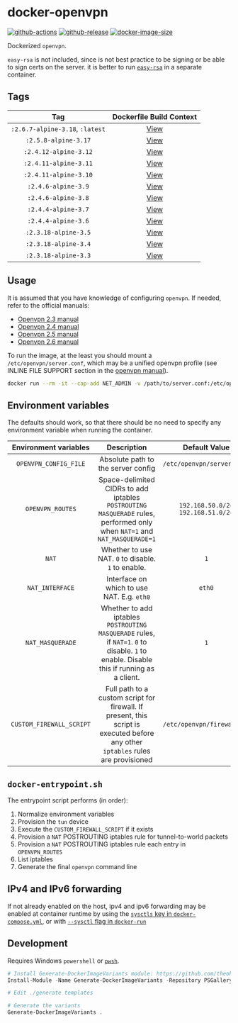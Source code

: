 # docker-openvpn

[![github-actions](https://github.com/theohbrothers/docker-openvpn/workflows/ci-master-pr/badge.svg)](https://github.com/theohbrothers/docker-openvpn/actions)
[![github-release](https://img.shields.io/github/v/release/theohbrothers/docker-openvpn?style=flat-square)](https://github.com/theohbrothers/docker-openvpn/releases/)
[![docker-image-size](https://img.shields.io/docker/image-size/theohbrothers/docker-openvpn/latest)](https://hub.docker.com/r/theohbrothers/docker-openvpn)

Dockerized `openvpn`.

`easy-rsa` is not included, since is not best practice to be signing or be able to sign certs on the server. it is better to run [`easy-rsa`](https://github.com/theohbrothers/docker-easyrsa) in a separate container.

## Tags

| Tag | Dockerfile Build Context |
|:-------:|:---------:|
| `:2.6.7-alpine-3.18`, `:latest` | [View](variants/2.6.7-alpine-3.18) |
| `:2.5.8-alpine-3.17` | [View](variants/2.5.8-alpine-3.17) |
| `:2.4.12-alpine-3.12` | [View](variants/2.4.12-alpine-3.12) |
| `:2.4.11-alpine-3.11` | [View](variants/2.4.11-alpine-3.11) |
| `:2.4.11-alpine-3.10` | [View](variants/2.4.11-alpine-3.10) |
| `:2.4.6-alpine-3.9` | [View](variants/2.4.6-alpine-3.9) |
| `:2.4.6-alpine-3.8` | [View](variants/2.4.6-alpine-3.8) |
| `:2.4.4-alpine-3.7` | [View](variants/2.4.4-alpine-3.7) |
| `:2.4.4-alpine-3.6` | [View](variants/2.4.4-alpine-3.6) |
| `:2.3.18-alpine-3.5` | [View](variants/2.3.18-alpine-3.5) |
| `:2.3.18-alpine-3.4` | [View](variants/2.3.18-alpine-3.4) |
| `:2.3.18-alpine-3.3` | [View](variants/2.3.18-alpine-3.3) |

## Usage

It is assumed that you have knowledge of configuring `openvpn`. If needed, refer to the official manuals:

- [Openvpn 2.3 manual](https://openvpn.net/community-resources/reference-manual-for-openvpn-2-3/)
- [Openvpn 2.4 manual](https://openvpn.net/community-resources/reference-manual-for-openvpn-2-4/)
- [Openvpn 2.5 manual](https://openvpn.net/community-resources/reference-manual-for-openvpn-2-5/)
- [Openvpn 2.6 manual](https://openvpn.net/community-resources/reference-manual-for-openvpn-2-6/)

To run the image, at the least you should mount a `/etc/openvpn/server.conf`, which may be a unified openvpn profile (see INLINE FILE SUPPORT section in the [openvpn manual](https://community.openvpn.net/openvpn/wiki/Openvpn24ManPage)).

```sh
docker run --rm -it --cap-add NET_ADMIN -v /path/to/server.conf:/etc/openvpn/server.conf theohbrothers/docker-openvpn:2.6.7-alpine-3.18
```

## Environment variables

The defaults should work, so that there should be no need to specify any environment variable when running the container.

| Environment variables | Description | Default Value |
|:-------:|:-------:|:-------:|
| `OPENVPN_CONFIG_FILE` | Absolute path to the server config | `/etc/openvpn/server.conf` |
| `OPENVPN_ROUTES` | Space-delimited CIDRs to add iptables `POSTROUTING` `MASQUERADE` rules, performed only when `NAT=1` and `NAT_MASQUERADE=1` | `192.168.50.0/24 192.168.51.0/24` |
| `NAT` | Whether to use NAT. `0` to disable. `1` to enable. | `1` |
| `NAT_INTERFACE` | Interface on which to use NAT. E.g. `eth0` | `eth0` |
| `NAT_MASQUERADE` | Whether to add iptables `POSTROUTING` `MASQUERADE` rules, if `NAT=1`. `0` to disable. `1` to enable. Disable this if running as a client. | `1` |
| `CUSTOM_FIREWALL_SCRIPT` | Full path to a custom script for firewall. If present, this script is executed before any other `iptables` rules are provisioned | `/etc/openvpn/firewall.sh` |

## `docker-entrypoint.sh`

The entrypoint script performs (in order):

1. Normalize environment variables
1. Provision the `tun` device
1. Execute the `CUSTOM_FIREWALL_SCRIPT` if it exists
1. Provision a `NAT` POSTROUTING iptables rule for tunnel-to-world packets
1. Provision a `NAT` POSTROUTING iptables rule each entry in `OPENVPN_ROUTES`
1. List iptables
1. Generate the final `openvpn` command line

## IPv4 and IPv6 forwarding

If not already enabled on the host, ipv4 and ipv6 forwarding may be enabled at container runtime by using the [`sysctls` key in `docker-compose.yml`](https://docs.docker.com/compose/compose-file/compose-file-v2/#sysctls), or with [`--sysctl` flag in `docker-run`](https://docs.docker.com/engine/reference/commandline/run/#/configure-namespaced-kernel-parameters-sysctls-at-runtime#configure-namespaced-kernel-parameters-sysctls-at-runtime)

## Development

Requires Windows `powershell` or [`pwsh`](https://github.com/PowerShell/PowerShell).

```powershell
# Install Generate-DockerImageVariants module: https://github.com/theohbrothers/Generate-DockerImageVariants
Install-Module -Name Generate-DockerImageVariants -Repository PSGallery -Scope CurrentUser -Force -Verbose

# Edit ./generate templates

# Generate the variants
Generate-DockerImageVariants .
```
